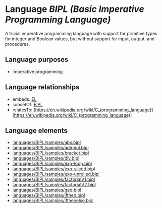 # Language _BIPL (Basic Imperative Programming Language)_
A trivial imperative programming language with support for primitive types for integer and Boolean values, but without support for input, output, and procedures.

## Language purposes
* Imperative programming

## Language relationships
* embeds: [EL](http://softlang.github.io/yas/languages/el.html)
* subsetOf: [EIPL](http://softlang.github.io/yas/languages/eipl.html)
* relatesTo: [https://en.wikipedia.org/wiki/C_(programming_language)](https://en.wikipedia.org/wiki/C_(programming_language))

## Language elements
* [languages/BIPL/samples/abs.bipl](https://github.com/softlang/yas/blob/master/languages/BIPL/samples/abs.bipl)
* [languages/BIPL/samples/addmul.bipl](https://github.com/softlang/yas/blob/master/languages/BIPL/samples/addmul.bipl)
* [languages/BIPL/samples/bracket.bipl](https://github.com/softlang/yas/blob/master/languages/BIPL/samples/bracket.bipl)
* [languages/BIPL/samples/div.bipl](https://github.com/softlang/yas/blob/master/languages/BIPL/samples/div.bipl)
* [languages/BIPL/samples/exp-loop.bipl](https://github.com/softlang/yas/blob/master/languages/BIPL/samples/exp-loop.bipl)
* [languages/BIPL/samples/exp-sliced.bipl](https://github.com/softlang/yas/blob/master/languages/BIPL/samples/exp-sliced.bipl)
* [languages/BIPL/samples/exp-unrolled.bipl](https://github.com/softlang/yas/blob/master/languages/BIPL/samples/exp-unrolled.bipl)
* [languages/BIPL/samples/factorialV1.bipl](https://github.com/softlang/yas/blob/master/languages/BIPL/samples/factorialV1.bipl)
* [languages/BIPL/samples/factorialV2.bipl](https://github.com/softlang/yas/blob/master/languages/BIPL/samples/factorialV2.bipl)
* [languages/BIPL/samples/geq.bipl](https://github.com/softlang/yas/blob/master/languages/BIPL/samples/geq.bipl)
* [languages/BIPL/samples/ifthen.bipl](https://github.com/softlang/yas/blob/master/languages/BIPL/samples/ifthen.bipl)
* [languages/BIPL/samples/ifthenelse.bipl](https://github.com/softlang/yas/blob/master/languages/BIPL/samples/ifthenelse.bipl)
